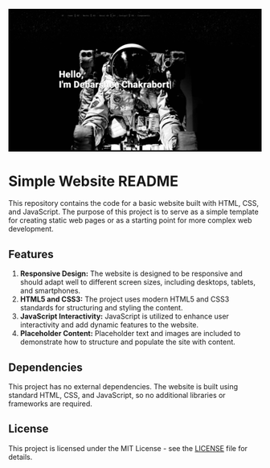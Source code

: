![home](../assets/images/home%2001.png)

# Simple Website README

This repository contains the code for a basic website built with HTML, CSS, and JavaScript. The purpose of this project is to serve as a simple template for creating static web pages or as a starting point for more complex web development.

## Features
1. **Responsive Design:** The website is designed to be responsive and should adapt well to different screen sizes, including desktops, tablets, and smartphones.
2. **HTML5 and CSS3:** The project uses modern HTML5 and CSS3 standards for structuring and styling the content.
3. **JavaScript Interactivity:** JavaScript is utilized to enhance user interactivity and add dynamic features to the website.
4. **Placeholder Content:** Placeholder text and images are included to demonstrate how to structure and populate the site with content.

## Dependencies
This project has no external dependencies. The website is built using standard HTML, CSS, and JavaScript, so no additional libraries or frameworks are required.

## License
This project is licensed under the MIT License - see the [LICENSE](../LICENSE) file for details.